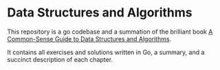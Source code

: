 # Data Structures and Algorithms

This repository is a go codebase and a summation of the brilliant book [A Common-Sense Guide to Data Structures and Algorithms](https://www.amazon.com/Common-Sense-Guide-Structures-Algorithms-Second/dp/1680507222/).

It contains all exercises and solutions written in Go, a summary, and a succinct description of each chapter.
